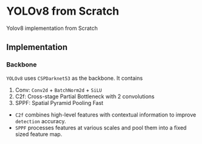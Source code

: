 # YOLOv8 from Scratch
Yolov8 implementation from Scratch

## Implementation
### Backbone

`YOLOv8` uses `CSPDarknet53` as the backbone. It contains
1. Conv: `Conv2d` + `BatchNorm2d` + `SiLU`
2. C2f: Cross-stage Partial Bottleneck with 2 convolutions
3. SPPF: Spatial Pyramid Pooling Fast

- `C2f` combines high-level features with contextual information to improve `detection` accuracy.
- `SPPF` processes features at various scales and pool them into a fixed sized feature map.